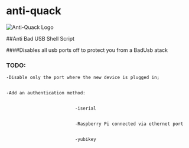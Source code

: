 # anti-quack

![Anti-Quack Logo](https://thumbs2.imgbox.com/0b/c9/tnyNI28K_t.png)

##Anti Bad USB Shell Script

####Disables all usb ports off to protect you from a BadUsb atack

### __TODO:__


    -Disable only the port where the new device is plugged in;


    -Add an authentication method:


                              -iserial
                              
                              
                              -Raspberry Pi connected via ethernet port
                              
                              
                              -yubikey
           
